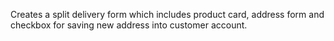 Creates a split delivery form which includes product card, address form and checkbox for saving new address into customer account.
